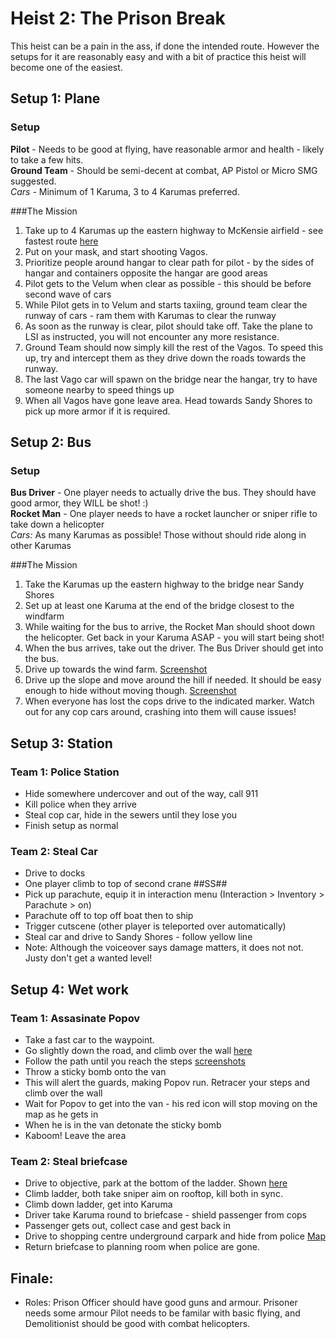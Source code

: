 # Heist 2: The Prison Break
This heist can be a pain in the ass, if done the intended route. However the setups for it are reasonably easy and with a bit of practice this heist will become one of the easiest.

## Setup 1: Plane
### Setup
**Pilot** - Needs to be good at flying, have reasonable armor and health - likely to take a few hits.  
**Ground Team** - Should be semi-decent at combat, AP Pistol or Micro SMG suggested.  
*Cars* - Minimum of 1 Karuma, 3 to 4 Karumas preferred.  


###The Mission
1. Take up to 4 Karumas up the eastern highway to McKensie airfield - see fastest route [here](##ss##)
2. Put on your mask, and start shooting Vagos.
3. Prioritize people around hangar to clear path for pilot - by the sides of hangar and containers opposite the hangar are good areas
4. Pilot gets to the Velum when clear as possible - this should be before second wave of cars
5. While Pilot gets in to Velum and starts taxiing, ground team clear the runway of cars - ram them with Karumas to clear the runway
6. As soon as the runway is clear, pilot should take off. Take the plane to LSI as instructed, you will not encounter any more resistance.
7. Ground Team should now simply kill the rest of the Vagos. To speed this up, try and intercept them as they drive down the roads towards the runway.
8. The last Vago car will spawn on the bridge near the hangar, try to have someone nearby to speed things up
9. When all Vagos have gone leave area. Head towards Sandy Shores to pick up more armor if it is required.



## Setup 2: Bus
### Setup
**Bus Driver** - One player needs to actually drive the bus. They should have good armor, they WILL be shot! :)  
**Rocket Man** - One player needs to have a rocket launcher or sniper rifle to take down a helicopter  
*Cars:* As many Karumas as possible! Those without should ride along in other Karumas  


###The Mission
1. Take the Karumas up the eastern highway to the bridge near Sandy Shores
2. Set up at least one Karuma at the end of the bridge closest to the windfarm
3. While waiting for the bus to arrive, the Rocket Man should shoot down the helicopter. Get back in your Karuma ASAP - you will start being shot!
4. When the bus arrives, take out the driver. The Bus Driver should get into the bus.
5. Drive up towards the wind farm. [Screenshot](##ss##)
6. Drive up the slope and move around the hill if needed. It should be easy enough to hide without moving though. [Screenshot](##ss##)
7. When everyone has lost the cops drive to the indicated marker. Watch out for any cop cars around, crashing into them will cause issues!


## Setup 3: Station
### Team 1: Police Station
* Hide somewhere undercover and out of the way, call 911
* Kill police when they arrive
* Steal cop car, hide in the sewers until they lose you
* Finish setup as normal

### Team 2: Steal Car
* Drive to docks
* One player climb to top of second crane ##SS##
* Pick up parachute, equip it in interaction menu (Interaction > Inventory > Parachute > on)
* Parachute off to top off boat then to ship
* Trigger cutscene (other player is teleported over automatically)
* Steal car and drive to Sandy Shores - follow yellow line
* Note: Although the voiceover says damage matters, it does not not. Justy don't get a wanted level!

## Setup 4: Wet work
### Team 1: Assasinate Popov
* Take a fast car to the waypoint.
* Go slightly down the road, and climb over the wall [here](##ss##)
* Follow the path until you reach the steps [screenshots](##ss##)
* Throw a sticky bomb onto the van
* This will alert the guards, making Popov run. Retracer your steps and climb over the wall
* Wait for Popov to get into the van - his red icon will stop moving on the map as he gets in
* When he is in the van detonate the sticky bomb
* Kaboom! Leave the area

### Team 2: Steal briefcase
* Drive to objective, park at the bottom of the ladder. Shown [here](##ss##)
* Climb ladder, both take sniper aim on rooftop, kill both in sync.
* Climb down ladder, get into Karuma
* Driver take Karuma round to briefcase - shield passenger from cops
* Passenger gets out, collect case and gest back in
* Drive to shopping centre underground carpark and hide from police [Map](##ss##)
* Return briefcase to planning room when police are gone.

## Finale:
* Roles: Prison Officer should have good guns and armour. Prisoner needs some armour
Pilot needs to be familar with basic flying, and Demolitionist should be good with combat helicopters.
